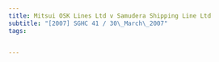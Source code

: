 ```yaml
---
title: Mitsui OSK Lines Ltd v Samudera Shipping Line Ltd 
subtitle: "[2007] SGHC 41 / 30\_March\_2007"
tags:


---
```


